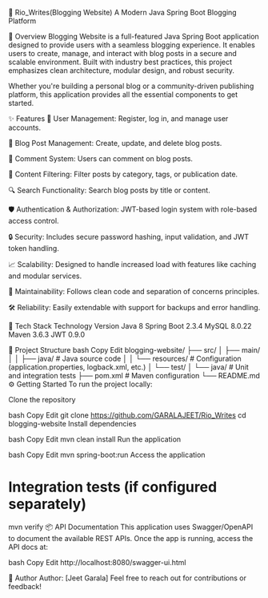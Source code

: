 🚀 Rio_Writes(Blogging Website)
A Modern Java Spring Boot Blogging Platform

📖 Overview
Blogging Website is a full-featured Java Spring Boot application designed to provide users with a seamless blogging experience. It enables users to create, manage, and interact with blog posts in a secure and scalable environment. Built with industry best practices, this project emphasizes clean architecture, modular design, and robust security.

Whether you're building a personal blog or a community-driven publishing platform, this application provides all the essential components to get started.

✨ Features
🔐 User Management: Register, log in, and manage user accounts.

📝 Blog Post Management: Create, update, and delete blog posts.

💬 Comment System: Users can comment on blog posts.

🧭 Content Filtering: Filter posts by category, tags, or publication date.

🔍 Search Functionality: Search blog posts by title or content.

🛡️ Authentication & Authorization: JWT-based login system with role-based access control.

🔒 Security: Includes secure password hashing, input validation, and JWT token handling.

📈 Scalability: Designed to handle increased load with features like caching and modular services.

🧱 Maintainability: Follows clean code and separation of concerns principles.

🛠️ Reliability: Easily extendable with support for backups and error handling.

🧰 Tech Stack
Technology	Version
Java	8
Spring Boot	2.3.4
MySQL	8.0.22
Maven	3.6.3
JWT	0.9.0

📁 Project Structure
bash
Copy
Edit
blogging-website/
├── src/
│   ├── main/
│   │   ├── java/                # Java source code
│   │   └── resources/           # Configuration (application.properties, logback.xml, etc.)
│   └── test/
│       └── java/                # Unit and integration tests
├── pom.xml                      # Maven configuration
└── README.md
⚙️ Getting Started
To run the project locally:

Clone the repository

bash
Copy
Edit
git clone https://github.com/GARALAJEET/Rio_Writes
cd blogging-website
Install dependencies

bash
Copy
Edit
mvn clean install
Run the application

bash
Copy
Edit
mvn spring-boot:run
Access the application


# Integration tests (if configured separately)
mvn verify
📦 API Documentation
This application uses Swagger/OpenAPI to document the available REST APIs.
Once the app is running, access the API docs at:

bash
Copy
Edit
http://localhost:8080/swagger-ui.html


👤 Author
Author: [Jeet Garala]
Feel free to reach out for contributions or feedback!

